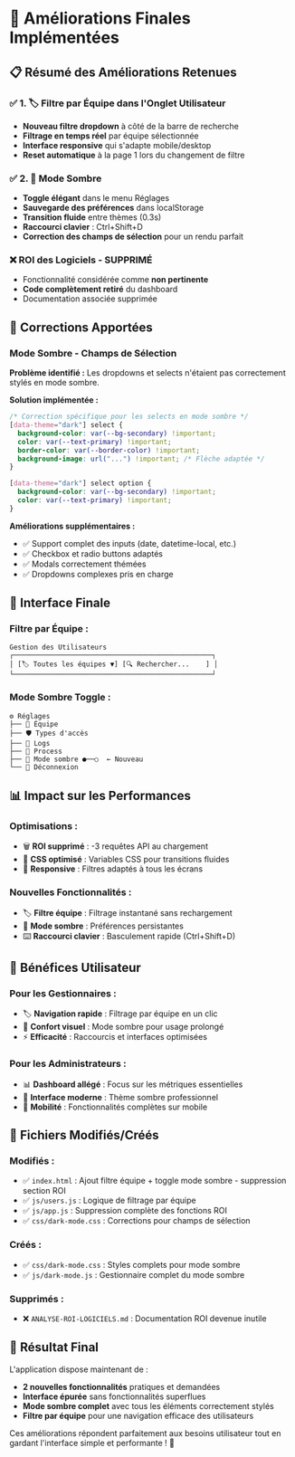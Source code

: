 # 🎯 Améliorations Finales Implémentées

## 📋 Résumé des Améliorations Retenues

### ✅ **1. 🏷️ Filtre par Équipe dans l'Onglet Utilisateur**
- **Nouveau filtre dropdown** à côté de la barre de recherche
- **Filtrage en temps réel** par équipe sélectionnée  
- **Interface responsive** qui s'adapte mobile/desktop
- **Reset automatique** à la page 1 lors du changement de filtre

### ✅ **2. 🌙 Mode Sombre**
- **Toggle élégant** dans le menu Réglages
- **Sauvegarde des préférences** dans localStorage
- **Transition fluide** entre thèmes (0.3s)
- **Raccourci clavier** : Ctrl+Shift+D
- **Correction des champs de sélection** pour un rendu parfait

### ❌ **ROI des Logiciels - SUPPRIMÉ**
- Fonctionnalité considérée comme **non pertinente**
- **Code complètement retiré** du dashboard
- Documentation associée supprimée

## 🔧 **Corrections Apportées**

### **Mode Sombre - Champs de Sélection**
**Problème identifié :** Les dropdowns et selects n'étaient pas correctement stylés en mode sombre.

**Solution implémentée :**
```css
/* Correction spécifique pour les selects en mode sombre */
[data-theme="dark"] select {
  background-color: var(--bg-secondary) !important;
  color: var(--text-primary) !important;
  border-color: var(--border-color) !important;
  background-image: url("...") !important; /* Flèche adaptée */
}

[data-theme="dark"] select option {
  background-color: var(--bg-secondary) !important;
  color: var(--text-primary) !important;
}
```

**Améliorations supplémentaires :**
- ✅ Support complet des inputs (date, datetime-local, etc.)
- ✅ Checkbox et radio buttons adaptés
- ✅ Modals correctement thémées
- ✅ Dropdowns complexes pris en charge

## 🎨 **Interface Finale**

### **Filtre par Équipe :**
```
Gestion des Utilisateurs
┌─────────────────────────────────────────────────┐
│ [🏷️ Toutes les équipes ▼] [🔍 Rechercher...    ] │
└─────────────────────────────────────────────────┘
```

### **Mode Sombre Toggle :**
```
⚙️ Réglages
├── 👥 Équipe
├── 🛡️ Types d'accès  
├── 📜 Logs
├── 📖 Process
├── 🌙 Mode sombre ●──○  ← Nouveau
└── 🚪 Déconnexion
```

## 📊 **Impact sur les Performances**

### **Optimisations :**
- 🗑️ **ROI supprimé** : -3 requêtes API au chargement
- 🎨 **CSS optimisé** : Variables CSS pour transitions fluides
- 📱 **Responsive** : Filtres adaptés à tous les écrans

### **Nouvelles Fonctionnalités :**
- 🏷️ **Filtre équipe** : Filtrage instantané sans rechargement
- 🌙 **Mode sombre** : Préférences persistantes
- ⌨️ **Raccourci clavier** : Basculement rapide (Ctrl+Shift+D)

## 🚀 **Bénéfices Utilisateur**

### **Pour les Gestionnaires :**
- 🏷️ **Navigation rapide** : Filtrage par équipe en un clic
- 👀 **Confort visuel** : Mode sombre pour usage prolongé  
- ⚡ **Efficacité** : Raccourcis et interfaces optimisées

### **Pour les Administrateurs :**
- 📊 **Dashboard allégé** : Focus sur les métriques essentielles
- 🎨 **Interface moderne** : Thème sombre professionnel
- 📱 **Mobilité** : Fonctionnalités complètes sur mobile

## 🔄 **Fichiers Modifiés/Créés**

### **Modifiés :**
- ✅ `index.html` : Ajout filtre équipe + toggle mode sombre - suppression section ROI
- ✅ `js/users.js` : Logique de filtrage par équipe
- ✅ `js/app.js` : Suppression complète des fonctions ROI
- ✅ `css/dark-mode.css` : Corrections pour champs de sélection

### **Créés :**
- ✅ `css/dark-mode.css` : Styles complets pour mode sombre
- ✅ `js/dark-mode.js` : Gestionnaire complet du mode sombre

### **Supprimés :**
- ❌ `ANALYSE-ROI-LOGICIELS.md` : Documentation ROI devenue inutile

## 🎯 **Résultat Final**

L'application dispose maintenant de :
- **2 nouvelles fonctionnalités** pratiques et demandées
- **Interface épurée** sans fonctionnalités superflues  
- **Mode sombre complet** avec tous les éléments correctement stylés
- **Filtre par équipe** pour une navigation efficace des utilisateurs

Ces améliorations répondent parfaitement aux besoins utilisateur tout en gardant l'interface simple et performante ! 🚀